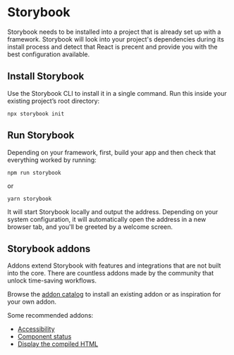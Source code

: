 # Storybook

Storybook needs to be installed into a project that is already set up with a framework. Storybook will look into your project's dependencies during its install process and detect that React is precent and provide you with the best configuration available.

## Install Storybook

Use the Storybook CLI to install it in a single command. Run this inside your existing project’s root directory:

```
npx storybook init
```

## Run Storybook

Depending on your framework, first, build your app and then check that everything worked by running:

```
npm run storybook
```

or

```
yarn storybook
```

It will start Storybook locally and output the address. Depending on your system configuration, it will automatically open the address in a new browser tab, and you'll be greeted by a welcome screen.

## Storybook addons

Addons extend Storybook with features and integrations that are not built into the core. There are countless addons made by the community that unlock time-saving workflows.

Browse the [addon catalog](https://storybook.js.org/addons) to install an existing addon or as inspiration for your own addon.

Some recommended addons:

-   [Accessibility](https://storybook.js.org/addons/@storybook/addon-a11y/)
-   [Component status](https://storybook.js.org/addons/@etchteam/storybook-addon-status/)
-   [Display the compiled HTML](https://storybook.js.org/addons/@whitespace/storybook-addon-html/)

